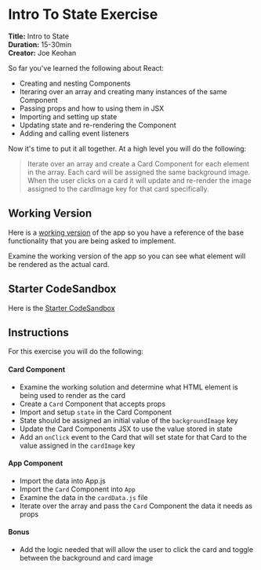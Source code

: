 # Intro To State Exercise

**Title:** Intro to State<br>
**Duration:** 15-30min <br>
**Creator:**  Joe Keohan<br>

So far you've learned the following about React:

- Creating and nesting Components
- Iteraring over an array and creating many instances of the same Component 
- Passing props and how to using them in JSX
- Importing and setting up state
- Updating state and re-rendering the Component
- Adding and calling event listeners

Now it's time to put it all together. At a high level you will do the following:

> Iterate over an array and create a Card Component for each element in the array. Each card will be assigned the same background image.  When the user clicks on a card it will update and re-render the image assigned to the cardImage key for that card specifically. 

## Working Version
Here is a [working version](https://codepen.io/jkeohan/live/peZQaz) of the app so you have a reference of the base functionality that you are being asked to implement. 

Examine the working version of the app so you can see what element will be rendered as the actual card.  

## Starter CodeSandbox
Here is the [Starter CodeSandbox](https://codesandbox.io/s/rctr-9-8-20-memory-game-starter-hgp2t?file=/src/App.js)

## Instructions
For this exercise you will do the following:

#### Card Component
- Examine the working solution and determine what HTML element is being used to render as the card
- Create a `Card` Component that accepts props 
- Import and setup `state` in the Card Component
- State should be assigned an initial value of the `backgroundImage` key
- Update the Card Components JSX to use the value stored in state
- Add an `onClick` event to the Card that will set state for that Card to the value assigned in the `cardImage` key

#### App Component
- Import the data into App.js
- Import the `Card` Component into `App`
- Examine the data in the `cardData.js` file
- Iterate over the array and pass the `Card` Component the data it needs as props

#### Bonus 

- Add the logic needed that will allow the user to click the card and toggle between the background and card image